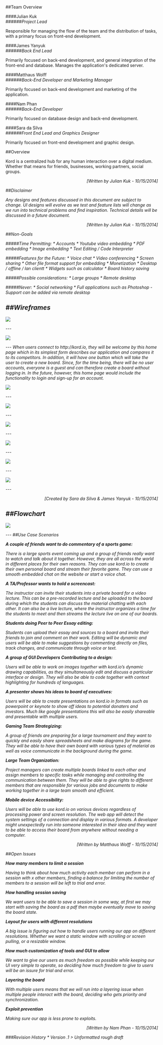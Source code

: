 ##Team Overview

####Julian Kuk  
######*Project Lead*  

Responsible for managing the flow of the team and the distribution of tasks, with a primary
focus on front-end development.

####James Yanyuk  
######*Back End Lead*

Primarily focused on back-end development, and general integration of the front-end and database.
Manages the application's dedicated server.

####Matthaus Wolff  
######*Back-End Developer and Marketing Manager*  

Primarily focused on back-end development and marketing of the application.

####Nam Phan  
######*Back-End Developer*  

Primarily focused on database design and back-end development.

####Sara da Silva  
######*Front End Lead and Graphics Designer*  

Primarily focused on front-end development and graphic design.

##Overview  

Kord is a centralized hub for any human interaction over a digital medium.
Whether that means for friends, businesses, working partners, social groups.

<p align = "right"><i >[Written by  Julian Kuk - 10/15/2014]</em></p>  

##Disclaimer  

Any designs and features discussed in this document are subject to change. UI designs will evolve
as we test and feature lists will change as we run into technical problems and find inspiration.
Technical details will be discussed in a future document.

<p align = "right"><i >[Written by  Julian Kuk - 10/15/2014]</em></p>  

##Non-Goals

#####Time Permitting:
	* Accounts
	* Youtube video embedding
	* PDF embedding
	* Image embedding
	* Text Editing / Code Interpreter

#####Features for the Future:
	* Voice chat
	* Video conferencing
	* Screen sharing
	* Other file format support for embedding
	* Monetization
	* Desktop / offline / lan clientt
	* Widgets such as calculator
	* Board history saving

#####Possible considerations:
	* Large groups
	* Remote desktop

#####Never:
	* Social networking
	* Full applications such as Photoshop - Support can be added via remote desktop

##Wireframes
---
<p><img src="https://github.com/umass-cs-326/team-kord.io/blob/master/docs/wireframe/structure.png"></p>
---
<p><img src="https://github.com/umass-cs-326/team-kord.io/blob/master/docs/wireframe/login.jpg"></p>
---
When users connect to http://kord.io, they will be welcome by this home page which in its simplest form describes our application and compares it to its competitors. In addition, it will have one button which will take the user to create a new board. Since, for the time being, there will be no user accounts, everyone is a guest and can therefore create a board without logging in. In the future, however, this home page would include the functionality to login and sign-up for an account.
<p><img src="https://github.com/umass-cs-326/team-kord.io/blob/master/docs/wireframe/main.jpg"></p>
---
<p><img src="https://github.com/umass-cs-326/team-kord.io/blob/master/docs/wireframe/maincompact.jpg"></p>
---
<p><img src="https://github.com/umass-cs-326/team-kord.io/blob/master/docs/wireframe/chatopen.jpg"></p>
---
<p><img src="https://github.com/umass-cs-326/team-kord.io/blob/master/docs/wireframe/widgetsopened.jpg"></p>
---
<p><img src="https://github.com/umass-cs-326/team-kord.io/blob/master/docs/wireframe/chatclosed.jpg"></p>
---
<p><img src="https://github.com/umass-cs-326/team-kord.io/blob/master/docs/wireframe/changeboard.jpg"></p>
---

<p align = "right"><i >[Created by Sara da Silva & James Yanyuk - 10/15/2014]</em></p>

##Flowchart
---
<p><img src="https://github.com/umass-cs-326/team-kord.io/blob/master/docs/flow%20chart/flowchart_v1_3.jpg"></p>
---
##Use Case Scenarios

<b>A couple of friends want to do commentary of a sports game:</b>

There is a large sports event coming up and a group of friends really want to watch
and talk about it together. However, they are all across the world in different
places for their own reasons. They can use kord.io to create their own personal
board and stream their favorite game. They can use a smooth embedded chat on the
website or start a voice chat.

<b>A TA/Professor wants to hold a screencast:</b>

The instructor can invite their students into a private board for a video lecture.
This can be a pre-recorded lecture and be uploaded to the board during which the
students can discuss the material chatting with each other. It can also be a live
lecture, where the instructor organizes a time for the students to meet and then
streams the lecture live on one of our boards.

<b>Students doing Peer to Peer Essay editing:</b>

Students can upload their essay and sources to a board and invite their friends
to join and comment on their work. Editing will be dynamic and users will be able
to make suggestions by commenting directly on files, track changes, and communicate
through voice or text.

<b>A group of GUI Developers Contributing to a design:</b>

Users will be able to work on images together with kord.io’s dynamic drawing
capabilities, as they simultaneously edit and discuss a particular interface or
design. They will also be able to code together with context highlighting for
hundreds of languages.

<b>A presenter shows his ideas to board of executives:</b>

Users will be able to create presentations on kord.io in formats such as
powerpoint or keynote to show off ideas to potential donaters and investors.
Much like google presentations this will also be easily shareable and presentable
with multiple users.

<b>Gaming Team Strategizing:</b>

A group of friends are preparing for a large tournament and they want to quickly
and easily share spreadsheets and make diagrams for the game. They will be able
to have their own board with various types of material as well as voice communicate
in the background during the game.

<b>Large Team Organization:</b>

Project managers can create multiple boards linked to each other and assign members
to specific tasks while managing and controlling the communication between them.
They will be able to give rights to different members that are responsible for
various jobs and documents to make working together in a large team smooth and efficient.

<b>Mobile device Accessibility:</b>

Users will be able to use kord.io on various devices regardless of processing
power and screen resolution. The web app will detect the system settings of a
connection and display in various formats. A developer might unexpectedly run
into someone interested in their idea and they want to be able to access their
board from anywhere without needing a computer.

<p align = "right"><i >[Written by Matthaus Wolff - 10/15/2014]</em></p>

##Open Issues

<b>How many members to limit a session</b>

Having to think about how much activity each member can perform in a session
with x other members, finding a balance for limiting the number of members to a
session will be left to trial and error.

<b>How handling session saving</b>

We want users to be able to save a session in some way, at first we may start
with saving the board as a pdf then maybe eventually move to saving the board state.

<b>Layout for users with different resolutions</b>

A big issue is figuring out how to handle users running our app on different
resolutions. Whether we want a static window with scrolling or screen pulling, or a resizable window.

<b>How much customization of tools and GUI to allow</b>

We want to give our users as much freedom as possible while keeping our UI very
simple to operate, so deciding how much freedom to give to users will be an issure for trial and error.

<b>Layering the board</b>

With multiple users means that we will run into a layering issue when multiple
people interact with the board, deciding who gets priority and synchronization.

<b>Exploit prevention</b>

Making sure our app is less prone to exploits.

<p align = "right"><i >[Written by Nam Phan - 10/15/2014]</em></p>

###Revision History
	* Version .1
		> Unformatted rough draft
